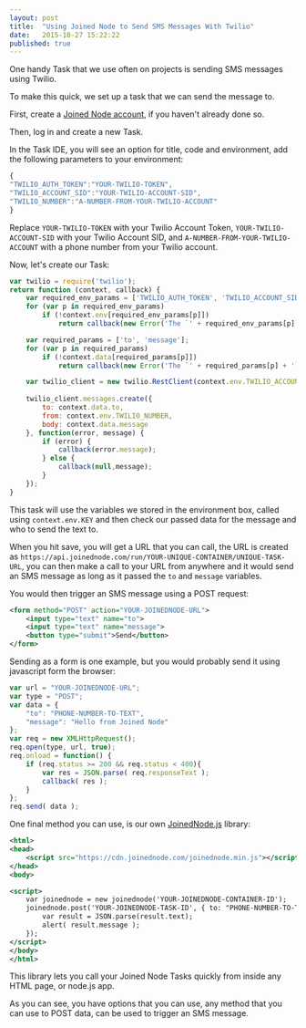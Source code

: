 ```yaml
---
layout: post
title:  "Using Joined Node to Send SMS Messages With Twilio"
date:   2015-10-27 15:22:22
published: true
---
```


One handy Task that we use often on projects is sending SMS messages using Twilio.

To make this quick, we set up a task that we can send the message to.

First, create a [Joined Node account](https://app.joinednode.com/signup), if you haven't already done so.

Then, log in and create a new Task.

In the Task IDE, you will see an option for title, code and environment, add the following parameters to your environment:

```js
{
"TWILIO_AUTH_TOKEN":"YOUR-TWILIO-TOKEN",
"TWILIO_ACCOUNT_SID":"YOUR-TWILIO-ACCOUNT-SID",
"TWILIO_NUMBER":"A-NUMBER-FROM-YOUR-TWILIO-ACCOUNT"
}
```

Replace `YOUR-TWILIO-TOKEN` with your Twilio Account Token, `YOUR-TWILIO-ACCOUNT-SID` with your Twilio Account SID, and `A-NUMBER-FROM-YOUR-TWILIO-ACCOUNT` with a phone number from your Twilio account.

Now, let's create our Task:


```js
var twilio = require('twilio');
return function (context, callback) {
	var required_env_params = ['TWILIO_AUTH_TOKEN', 'TWILIO_ACCOUNT_SID', 'TWILIO_NUMBER'];
	for (var p in required_env_params)
		if (!context.env[required_env_params[p]])
			return callback(new Error('The `' + required_env_params[p] + '` parameter must be provided in your env   settngs.'));

	var required_params = ['to', 'message'];
	for (var p in required_params)
		if (!context.data[required_params[p]])
			return callback(new Error('The `' + required_params[p] + '` parameter must be provided.'));

	var twilio_client = new twilio.RestClient(context.env.TWILIO_ACCOUNT_SID, context.env.TWILIO_AUTH_TOKEN);
	
	twilio_client.messages.create({
		to: context.data.to,
		from: context.env.TWILIO_NUMBER,
		body: context.data.message
	}, function(error, message) {
		if (error) {
			callback(error.message);
		} else {
			callback(null,message);
		}
	});
}
```

This task will use the variables we stored in the environment box, called using `context.env.KEY` and then check our passed data for the message and who to send the text to.

When you hit save, you will get a URL that you can call, the URL is created as `https://api.joinednode.com/run/YOUR-UNIQUE-CONTAINER/UNIQUE-TASK-URL`, you can then make a call to your URL from anywhere and it would send an SMS message as long as it passed the `to` and `message` variables.

You would then trigger an SMS message using a POST request:

```xml
<form method="POST" action="YOUR-JOINEDNODE-URL">
	<input type="text" name="to">
	<input type="text" name="message">
	<button type="submit">Send</button>
</form>
```

Sending as a form is one example, but you would probably send it using javascript form the browser:

```js
var url = "YOUR-JOINEDNODE-URL";
var type = "POST";
var data = {
	"to": "PHONE-NUMBER-TO-TEXT",
	"message": "Hello from Joined Node"	
};
var req = new XMLHttpRequest();
req.open(type, url, true);
req.onload = function() {
	if (req.status >= 200 && req.status < 400){
		var res = JSON.parse( req.responseText );
		callback( res );
	}
};
req.send( data );
```

One final method you can use, is our own [JoinedNode.js](http://joinednode.com/docs/js/) library:

```xml
<html>
<head>
	<script src="https://cdn.joinednode.com/joinednode.min.js"></script>
</head>
<body>

<script>
	var joinednode = new joinednode('YOUR-JOINEDNODE-CONTAINER-ID');
	joinednode.post('YOUR-JOINEDNODE-TASK-ID', { to: "PHONE-NUMBER-TO-TEXT", message: "Hello from Joined Node" }).then(function(result) {
		var result = JSON.parse(result.text);
		alert( result.message );
	});
</script>
</body>
</html>
```

This library lets you call your Joined Node Tasks quickly from inside any HTML page, or node.js app. 

As you can see, you have options that you can use, any method that you can use to POST data, can be used to trigger an SMS message.

